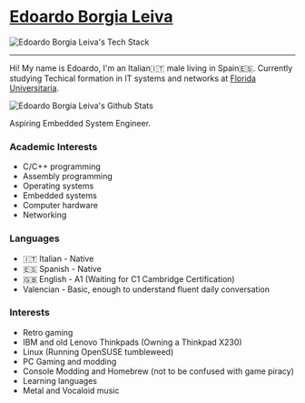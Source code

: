 # [Edoardo Borgia Leiva](edoardo-b-leiva.github.io)

![Edoardo Borgia Leiva's Tech Stack](https://github-readme-tech-stack.vercel.app/api/cards?title=Edoardo+Borgia+Leiva%27s+Tech+Stack&align=center&lineCount=1&theme=catppuccin_mocha&width=800&bg=%231e1e2e&badge=%23181825&border=%236c7086&titleColor=%2394e2d5&line1=markdown%2CMarkdown%2C808080%3Brust%2CRust%2Cb7410e%3Bcplusplus%2CC%2B%2B%2C7981ea%3Bpython%2CPython%2Cb4e70f%3Bhtml5%2CHTML5%2Cf64a1d%3Bcss3%2CCSS3%2C3a96c4%3B)

---
Hi! My name is Edoardo, I'm an Italian🇮🇹 male living in Spain🇪🇸.
Currently studying Techical formation in IT systems and networks at [Florida Universitaria](https://www.floridauniversitaria.es/).

![Edoardo Borgia Leiva's Github Stats](https://github-readme-stats.vercel.app/api?username=Edoardo-B-Leiva&show_icons=true&theme=catppuccin_mocha)

Aspiring Embedded System Engineer.
### Academic Interests
- C/C++ programming
- Assembly programming
- Operating systems
- Embedded systems
- Computer hardware
- Networking
### Languages
- 🇮🇹 Italian - Native
- 🇪🇸 Spanish - Native
- 🇬🇧 English - A1 (Waiting for C1 Cambridge Certification)
- Valencian - Basic, enough to understand fluent daily conversation
### Interests
- Retro gaming
- IBM and old Lenovo Thinkpads (Owning a Thinkpad X230)
- Linux (Running OpenSUSE tumbleweed)
- PC Gaming and modding
- Console Modding and Homebrew (not to be confused with game piracy)
- Learning languages
- Metal and Vocaloid music
